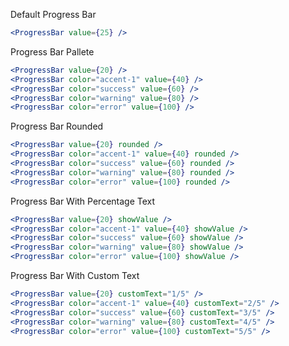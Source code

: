 Default Progress Bar

```jsx
<ProgressBar value={25} />
```

Progress Bar Pallete

```jsx
<ProgressBar value={20} />
<ProgressBar color="accent-1" value={40} />
<ProgressBar color="success" value={60} />
<ProgressBar color="warning" value={80} />
<ProgressBar color="error" value={100} />
```

Progress Bar Rounded

```jsx
<ProgressBar value={20} rounded />
<ProgressBar color="accent-1" value={40} rounded />
<ProgressBar color="success" value={60} rounded />
<ProgressBar color="warning" value={80} rounded />
<ProgressBar color="error" value={100} rounded />
```

Progress Bar With Percentage Text

```jsx
<ProgressBar value={20} showValue />
<ProgressBar color="accent-1" value={40} showValue />
<ProgressBar color="success" value={60} showValue />
<ProgressBar color="warning" value={80} showValue />
<ProgressBar color="error" value={100} showValue />
```

Progress Bar With Custom Text

```jsx
<ProgressBar value={20} customText="1/5" />
<ProgressBar color="accent-1" value={40} customText="2/5" />
<ProgressBar color="success" value={60} customText="3/5" />
<ProgressBar color="warning" value={80} customText="4/5" />
<ProgressBar color="error" value={100} customText="5/5" />
```
